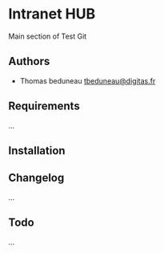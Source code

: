 Intranet HUB
============

Main section of Test Git

Authors
-------

* Thomas beduneau <tbeduneau@digitas.fr>

Requirements
------------

...

Installation
------------

Changelog
---------

...

Todo
----

...